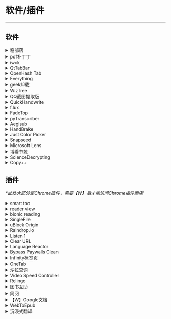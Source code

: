 # 软件/插件

---

## 软件

<div class="grid">
    <div><details><summary>稳部落</summary><p>一个可以备份微博的软件<br/><a href="https://github.com/YaoZeyuan/stablog" target="_blank" role="button" class="outline">访问网站</a></p></details></div>
    <div><details><summary>pdf补丁丁</summary><p>永久免费，绝不过期，免费的 PDF 文档处理工具<br/><a href="https://github.com/wmjordan/PDFPatcher" target="_blank" role="button" class="outline">访问网站</a></p></details></div>
    <div><details><summary>iwck</summary><p>一个可以临时锁定键盘的小软件，可以清理键盘的时候用，或者...防止猫在你的键盘上打滚？<br/><a href="https://github.com/Nigh/I-wanna-clean-keyboard" target="_blank" role="button" class="outline">访问网站</a></p></details></div>
</div>
<div class="grid">
    <div><details><summary>QtTabBar</summary><p>一个能让你的文件管理器像浏览器那样支持Tab的小软件。<br/><a href="https://github.com/indiff/qttabbar" target="_blank" role="button" class="outline">访问网站</a></p></details></div>
    <div><details><summary>OpenHash Tab</summary><p>能让你在右键文件查看属性时显示文件的md5、hash值等，方便进行文件校验。<br/><a href="https://github.com/namazso/OpenHashTab" target="_blank" role="button" class="outline">访问网站</a></p></details></div>
    <div><details><summary>Everything</summary><p>一个很方便的全局文件搜索软件，体积很小巧但搜索速度真的很快，免安装开箱即用。<br/><a href="https://www.voidtools.com/zh-cn/" target="_blank" role="button" class="outline">访问网站</a></p></details></div>
</div>
<div class="grid">
    <div><details><summary>geek卸载</summary><p>一个单文件的程序卸载小工具，下载打开即用，支持中文。可以卸载、强制卸载程序，并支持扫描注册表等残余，卸载比较干净彻底。还支持卸载应用商店下载的UWP应用（主菜单 – 查看 – Windows Store Apps）。<br/><a href="https://geekuninstaller.com/" target="_blank" role="button" class="outline">访问网站</a></p></details></div>
    <div><details><summary>WizTree</summary><p>一个Windows磁盘分析工具，可以扫描磁盘并以可视化的形式将文件大小列出来，方便找出无用的大文件。方块就是文件大小，方块越大，文件越大，如果是无用的大文件，直接删除即可。<br/><a href="https://diskanalyzer.com/" target="_blank" role="button" class="outline">访问网站</a></p></details></div>
    <div><details><summary>QQ截图提取版</summary><p>不需要登陆QQ就能用的QQ截图<br/><a href="https://wwt.lanzouq.com/iWaYB05c139g" target="_blank" role="button" class="outline">访问网站</a></p></details></div>
</div>
<div class="grid">
    <div><details><summary>QuickHandwrite</summary><p>可以模拟手写效果的小软件。<br/><a href="https://github.com/HaujetZhao/QuickHand" target="_blank" role="button" class="outline">访问网站</a></p></details></div>
    <div><details><summary>f.lux</summary><p>护眼小软件，随着时间屏幕变黄 对睡眠也很有帮助<br/><a href="https://justgetflux.com/" target="_blank" role="button" class="outline">访问网站</a></p></details></div>
    <div><details><summary>FadeTop</summary><p>提醒你注意休息的小软件<br/><a href="http://www.fadetop.com/" target="_blank" role="button" class="outline">访问网站</a></p></details></div>
</div>

<div class="grid">
    <div><details><summary>pyTranscriber</summary><p>一个上字幕的软件，可用于通过友好的图形用户界面为音频/视频文件生成自动转录/自动字幕。语音识别是由Google Speech Recognition API使用Autosub 完成的（所以需要【W】）。<br/><a href="https://github.com/raryelcostasouza/pyTranscriber" target="_blank" role="button" class="outline">访问网站</a></p></details></div>
    <div><details><summary>Aegisub</summary><p>知名的上字幕软件，缺点是上超过三十分钟会开始跳掉或音画不同步，教程可以自己上网搜一下，记得有特效或是有一次两个字幕交叠之类的储存时要选ASS档（复杂的字幕档）<br/><a href="https://github.com/Aegisub/Aegisub" target="_blank" role="button" class="outline">访问网站</a></p></details></div>
    <div><details><summary>HandBrake</summary><p>开源的视频转换软件，压制字幕也很好用，具体来说是点subtitles右键选择新增字幕选到做好的文件，然后记得勾burn in，就可以等他输出了<br/><a href="https://handbrake.fr/" target="_blank" role="button" class="outline">访问网站</a></p></details></div>
</div>
<div class="grid">
    <div><details><summary>Just Color Picker</summary><p>一个免费的取色器软件，好像功能还挺多<br/><a href="https://annystudio.com/software/colorpicker/" target="_blank" role="button" class="outline">访问网站</a></p></details></div>
    <div><details><summary>Snapseed</summary><p>一个手机APP，调照片的光影和颜色很好用，修复可以涂掉污点，扩增很好用，自由度高，操作偏直觉<br/>提供的是Google Play的下载地址，需要【W】，也可自行去搜索引擎搜索其他下载渠道<br/><a href="https://play.google.com/store/apps/details?id=com.niksoftware.snapseed&hl=zh" target="_blank" role="button" class="outline">访问网站</a></p></details></div>
    <div><details><summary>Microsoft Lens</summary><p>微软出品的良心扫描软件，可以输出PDF/图片类型的文件，而且无需登录！<br/><a href="https://play.google.com/store/apps/details?id=com.microsoft.office.officelens" target="_blank" role="button" class="outline">访问网站</a></p></details></div>
</div>
<div class="grid">
    <div><details><summary>博看书苑</summary><p>可以免费阅读正版电子图书、期刊、报纸，总存储量 21TB。首次登录会要求机构授权码。<br/><a href="https://download.bookan.com.cn/" target="_blank" role="button" class="outline">访问网站</a><br/><a href="https://yibook.org/post/bksy/" target="_blank" role="button" class="outline">可用机构授权码</a></p></details></div>
    <div><details><summary>ScienceDecrypting</summary><p>一个可以解锁CAJ文件为PDF的软件<br/><a href="https://wwpan.lanzoul.com/ikyOB0j4acwd" target="_blank" role="button" class="outline">访问网站</a></p></details></div>
    <div><details><summary>Copy++</summary><p>一款可以去除PDF复制文字中的换行和空格的小软件<br/><a href="https://copyplusplus.tk/" target="_blank" role="button" class="outline">访问网站</a><br/><a href="https://github.com/CopyPlusPlus/CopyPlusPlus" target="_blank" role="button" class="outline">查看仓库</a></p></details></div>
</div>

## 插件

<i>*此处大部分是Chrome插件，需要【W】后才能访问Chrome插件商店</i>

<div class="grid">
    <div><details><summary>smart toc</summary><p>可以自动生成网页目录，方便阅读长文<br/><a href="https://chrome.google.com/webstore/detail/smart-toc/lifgeihcfpkmmlfjbailfpfhbahhibba" target="_blank" role="button" class="outline">访问网站</a></p></details></div>
    <div><details><summary>reader view</summary><p>一个网页排版优化插件，可以很舒服的在浏览器内阅读，同时也可以做笔记<br/><a href="https://chrome.google.com/webstore/detail/reader-view/ecabifbgmdmgdllomnfinbmaellmclnh" target="_blank" role="button" class="outline">访问网站</a></p></details></div>
    <div><details><summary>bionic reading</summary><p>快速阅读工具，每个单词开头几个字母放大+黑体，读起来确实更专注了不容易跳词了<br/><a href="https://chrome.google.com/webstore/detail/bionic-reading/kdfkejelgkdjgfoolngegkhkiecmlflj" target="_blank" role="button" class="outline">访问网站</a></p></details></div>
</div>
<div class="grid">
    <div><details><summary>SingleFile</summary><p>支持在 Chrome、MS Edge 和 Firefox上安装，可以将当前网页保存为单个可供浏览的离线 HTML 文件，其中的图片会被转码为 Base64 并嵌入这个 HTML 文件中。因此非常适合存档一些可能被 404 的微信公众号文章，然后上传到 IPFS，或者简单作为一个网页本地存档的工具。<br/>同时作者也提供了自带压缩功能的SingleFileZ<br/><a href="https://github.com/gildas-lormeau/SingleFile" target="_blank" role="button" class="outline">SingleFile</a><br/><a href="https://github.com/gildas-lormeau/SingleFileZ" target="_blank" role="button" class="outline">SingleFileZ</a></p></details></div>
    <div><details><summary>uBlock Origin</summary><p>一个广告屏蔽插件，屏蔽广告还有网页上任何你不想看到的东西。可以自建规则。<br/><a href="https://chrome.google.com/webstore/detail/ublock-origin/cjpalhdlnbpafiamejdnhcphjbkeiagm" target="_blank" role="button" class="outline">访问网站</a></p></details></div>
    <div><details><summary>Raindrop.io </summary><p>在线存书签工具，你能想到的功能它都有，支持快捷键，可以分组，加标签，高亮，检索功能非常强大。<br/><a href="https://chrome.google.com/webstore/detail/raindropio/ldgfbffkinooeloadekpmfoklnobpien" target="_blank" role="button" class="outline">访问网站</a></p></details></div>
</div>
<div class="grid">
    <div><details><summary>Listen 1</summary><p>在线听歌插件 可绑定网易云，qq或者github<br/><a href="https://chrome.google.com/webstore/detail/listen-1/indecfegkejajpaipjipfkkbedgaodbp" target="_blank" role="button" class="outline">访问网站</a></p></details></div>
    <div><details><summary>Clear URL</summary><p>一个可以去除链接中追踪参数的插件<br/><a href="https://chrome.google.com/webstore/detail/clearurls/lckanjgmijmafbedllaakclkaicjfmnk" target="_blank" role="button" class="outline">访问网站</a></p></details></div>
    <div><details><summary>Language Reactor</summary><p>一款支持英语字幕查词的插件，安装该插件以后，就可以直接点击字幕中的生词查询。<br/>提供了上一句、重复本句、下一句的快捷键，根据字幕划分，可以简单地循环播放句子。<br/>支持每句后自动暂停的。<br/>支持设置成默认隐藏字幕，然后快捷键显示，可以先听几遍再看字幕。<br/><a href="https://www.languagereactor.com/" target="_blank" role="button" class="outline">访问网站</a></p></details></div>
</div>
<div class="grid">
    <div><details><summary>Bypass Paywalls Clean</summary><p>绕过付费墙chrome插件（支持纽约客，纽约时报，大西洋月刊，金融时报等等等），由于作者承认在翻墙后页面内植入Google Analytics跟踪用户，且拒绝移除，所以此处提供的是Clean版的链接<br/><i>有钱还是建议支持一下正版内容啦</i><br/><a href="https://gitlab.com/magnolia1234/bypass-paywalls-chrome-clean" target="_blank" role="button" class="outline">访问网站</a></p></details></div>
    <div><details><summary>Infinity标签页</summary><p>一个浏览器新标签页美化插件，可以给你的浏览器设置一个美观的主页，可以自定义壁纸/自定义多搜索引擎<br/><a href="https://chrome.google.com/webstore/detail/infinity-new-tab/dbfmnekepjoapopniengjbcpnbljalfg" target="_blank" role="button" class="outline">商店地址</a><br/><a href="https://www.infinitytab.com/zh/" target="_blank" role="button" class="outline">官网</a></p></details></div>
    <div><details><summary>OneTab</summary><p>一个轻量网址收纳插件，可以一键将多个标签页收纳/打开，让浏览器不再卡顿，同时支持一键分享收纳后的网址列表。<br/>安装后点击插件中的OneTab图标即可实现网址的收纳，点击左侧的OneTab图标可查看收纳后的网址。<br/><a href="https://chrome.google.com/webstore/detail/onetab/chphlpgkkbolifaimnlloiipkdnihall" target="_blank" role="button" class="outline">商店地址</a><br/><a href="https://www.one-tab.com/" target="_blank" role="button" class="outline">官网</a></p></details></div>
</div>
<div class="grid">
    <div><details><summary>沙拉查词</summary><p>一个开源的聚合划词插件，支持网页划词查询词义。<br/><a href="https://chrome.google.com/webstore/detail/%E6%B2%99%E6%8B%89%E6%9F%A5%E8%AF%8D-%E8%81%9A%E5%90%88%E8%AF%8D%E5%85%B8%E5%88%92%E8%AF%8D%E7%BF%BB%E8%AF%91/cdonnmffkdaoajfknoeeecmchibpmkmg" target="_blank" role="button" class="outline">商店地址</a><br/><a href="https://saladict.crimx.com/" target="_blank" role="button" class="outline">官网</a></p></details></div>
    <div><details><summary>Video Speed Controller</summary><p>一个开源的视频倍速播放的小插件，最高支持16倍速。<br/><a href="https://chrome.google.com/webstore/detail/video-speed-controller/nffaoalbilbmmfgbnbgppjihopabppdk" target="_blank" role="button" class="outline">商店地址</a><br/><a href="https://github.com/igrigorik/videospeed" target="_blank" role="button" class="outline">官网</a></p></details></div>
    <div><details><summary>Relingo</summary><p>一个可以在浏览任何网站的时候渐进地背单词的Chrome拓展<br/><a href="https://relingo.net/zh/index" target="_blank" role="button" class="outline">访问网站</a></p></details></div>
</div>
<div class="grid">
    <div><details><summary>图书互助</summary><p>一个可以下载超星读秀库的油猴插件，需要先安装油猴才能用<br/><a href="https://greasyfork.org/zh-CN/scripts/420751-%E5%9B%BE%E4%B9%A6%E4%BA%92%E5%8A%A9" target="_blank" role="button" class="outline">访问网站</a></p></details></div>
    <div><details><summary>简阅</summary><p>一个可以让网页变成阅读模式的插件，看起来更舒服，且高度可自定义<br/><a href="http://ksria.com/simpread/" target="_blank" role="button" class="outline">访问网站</a></p></details></div>
    <div><details><summary>【W】Google文档</summary><p>一个浏览器拓展程序，安装后可在线预览word、ppt、excel等文档<br/><a href="https://chrome.google.com/webstore/detail/office-editing-for-docs-s/gbkeegbaiigmenfmjfclcdgdpimamgkj?hl=zh-CN" target="_blank" role="button" class="outline">访问网站</a></p></details></div>
</div>
<div class="grid">
    <div><details><summary>WebToEpub</summary><p>一个可以把网页保存为epub的插件，具体使用方法可以看作者提供的文档<br/><a href="https://chrome.google.com/webstore/detail/webtoepub/akiljllkbielkidmammnifcnibaigelm?hl=zh-CN" target="_blank" role="button" class="outline">商店地址</a></p></details></div>
    <div><details><summary>沉浸式翻译</summary><p>一个可以进行对照逐行翻译的插件，支持多种翻译API和多种显示模式，很方便<br/><a href="https://chrome.google.com/webstore/detail/immersive-translate/bpoadfkcbjbfhfodiogcnhhhpibjhbnh?hl=zh-CN" target="_blank" role="button" class="outline">商店地址</a><br/><a href="https://immersive-translate.owenyoung.com/" target="_blank" role="button" class="outline">访问网站</a></p></details></div>
    <div> </div>
</div>